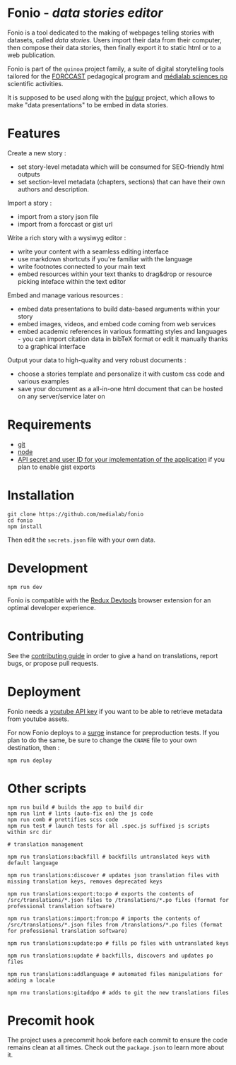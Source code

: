 # Fonio - *data stories editor*

Fonio is a tool dedicated to the making of webpages telling stories with datasets, called *data stories*.
Users import their data from their computer, then compose their data stories, then finally export it to static html or to a web publication.

Fonio is part of the ``quinoa`` project family, a suite of digital storytelling tools tailored for the [FORCCAST](http://controverses.org/) pedagogical program and [médialab sciences po](http://www.medialab.sciences-po.fr/) scientific activities.

It is supposed to be used along with the [bulgur](https://github.com/medialab/bulgur) project, which allows to make "data presentations" to be embed in data stories.

# Features

Create a new story :

* set story-level metadata which will be consumed for SEO-friendly html outputs
* set section-level metadata (chapters, sections) that can have their own authors and description.

Import a story :

* import from a story json file
* import from a forccast or gist url

Write a rich story with a wysiwyg editor :

* write your content with a seamless editing interface
* use markdown shortcuts if you're familiar with the language
* write footnotes connected to your main text
* embed resources within your text thanks to drag&drop or resource picking inteface within the text editor

Embed and manage various resources :

* embed data presentations to build data-based arguments within your story
* embed images, videos, and embed code coming from web services
* embed academic references in various formatting styles and languages - you can import citation data in bibTeX format or edit it manually thanks to a graphical interface

Output your data to high-quality and very robust documents :

* choose a stories template and personalize it with custom css code and various examples
* save your document as a all-in-one html document that can be hosted on any server/service later on

# Requirements

* [git](https://git-scm.com/)
* [node](https://nodejs.org/en/)
* [API secret and user ID for your implementation of the application](https://github.com/settings/applications/new) if you plan to enable gist exports

# Installation

```
git clone https://github.com/medialab/fonio
cd fonio
npm install
```

Then edit the ``secrets.json`` file with your own data.

# Development

```
npm run dev
```

Fonio is compatible with the [Redux Devtools](https://github.com/gaearon/redux-devtools) browser extension for an optimal developer experience.

# Contributing

See the [contributing guide](https://github.com/medialab/fonio/blob/master/CONTRIBUTING.md) in order to give a hand on translations, report bugs, or propose pull requests.

# Deployment

Fonio needs a [youtube API key](https://developers.google.com/youtube/registering_an_application) if you want to be able to retrieve metadata from youtube assets.

For now Fonio deploys to a [surge](http://surge.sh/) instance for preproduction tests. If you plan to do the same, be sure to change the `CNAME` file to your own destination, then :

```
npm run deploy
```

# Other scripts

```
npm run build # builds the app to build dir
npm run lint # lints (auto-fix on) the js code
npm run comb # prettifies scss code
npm run test # launch tests for all .spec.js suffixed js scripts within src dir

# translation management

npm run translations:backfill # backfills untranslated keys with default language

npm run translations:discover # updates json translation files with missing translation keys, removes deprecated keys

npm run translations:export:to:po # exports the contents of /src/translations/*.json files to /translations/*.po files (format for professional translation software)

npm run translations:import:from:po # imports the contents of /src/translations/*.json files from /translations/*.po files (format for professional translation software)

npm run translations:update:po # fills po files with untranslated keys

npm run translations:update # backfills, discovers and updates po files

npm run translations:addlanguage # automated files manipulations for adding a locale

npm rnu translations:gitaddpo # adds to git the new translations files
```

# Precomit hook

The project uses a precommit hook before each commit to ensure the code remains clean at all times. Check out the `package.json` to learn more about it.



